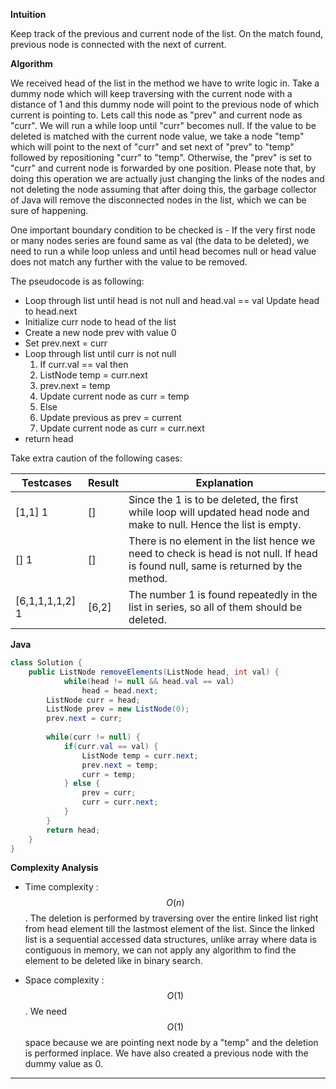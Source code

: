 
**Intuition**

Keep track of the previous and current node of the list. On the match found, previous node is connected with the next of current.

**Algorithm**

We received head of the list in the method we have to write logic in. Take a dummy node which will keep traversing with the current node with a distance of 1 and this dummy node will point to the previous node of which current is pointing to. Lets call this node as "prev" and current node as "curr". We will run a while loop until "curr" becomes null. If the value to be deleted is matched with the current node value, we take a node "temp" which will point to the next of "curr" and set next of "prev" to "temp" followed by repositioning "curr" to "temp". Otherwise, the "prev" is set to "curr" and current node is forwarded by one position. Please note that, by doing this operation we are actually just changing the links of the nodes and not deleting the node assuming that after doing this, the garbage collector of Java will remove the disconnected nodes in the list, which we can be sure of happening.

One important boundary condition to be checked is - If the very first node or many nodes series are found same as val (the data to be deleted), we need to run a while loop unless and until head becomes null or head value does not match any further with the value to be removed.

The pseudocode is as following:
* Loop through list until head is not null and head.val == val
	Update head to head.next
* Initialize curr node to head of the list
* Create a new node prev with value 0
* Set prev.next = curr
* Loop through list until curr is not null 
	1. If curr.val == val then
	2.	ListNode temp = curr.next
	3. 	prev.next = temp
	4. 	Update current node as curr = temp
	5. Else
	6.	Update previous as prev = current 
	7. 	Update current node as curr = curr.next
* return head

Take extra caution of the following cases:

| Testcases       | Result | Explanation                                                                                                                        |
|-----------------|--------|------------------------------------------------------------------------------------------------------------------------------------|
| [1,1] 1         | []     | Since the 1 is to be deleted, the first while loop will updated head node and make to null. Hence the list is empty.               |
| [] 1            | []     | There is no element in the list hence we need to check is head is not null. If head is found null, same is returned by the method. |
| [6,1,1,1,1,2] 1 | [6,2]  | The number 1 is found repeatedly in the list in series, so all of them should be deleted.                                          |


**Java**

```java
class Solution {
    public ListNode removeElements(ListNode head, int val) {
            while(head != null && head.val == val) 
                head = head.next;
        ListNode curr = head;
        ListNode prev = new ListNode(0);
        prev.next = curr;
        
        while(curr != null) { 
            if(curr.val == val) { 
                ListNode temp = curr.next;
                prev.next = temp;
                curr = temp;
            } else {
                prev = curr;
                curr = curr.next;
            }
        }
        return head;
    }
}
```

**Complexity Analysis**

* Time complexity : $$O(n)$$. The deletion is performed by traversing over the entire linked list right from head element till the lastmost element of the list. Since the linked list is a sequential accessed data structures, unlike array where data is contiguous in memory, we can not apply any algorithm to find the element to be deleted like in binary search.  


* Space complexity : $$O(1)$$. We need $$O(1)$$ space because we are pointing next node by a "temp" and the deletion is performed inplace. We have also created a previous node with the dummy value as 0.

---